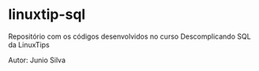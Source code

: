 # linuxtip-sql
Repositório com os códigos desenvolvidos no curso Descomplicando SQL da LinuxTips

Autor: Junio Silva